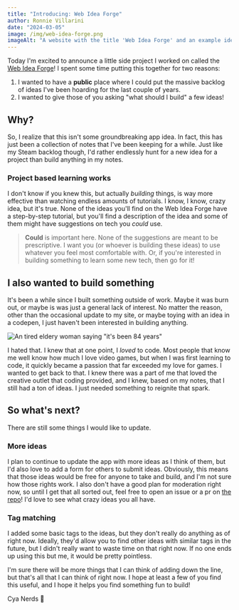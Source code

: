 ```yaml
---
title: "Introducing: Web Idea Forge"
author: Ronnie Villarini
date: "2024-03-05"
image: /img/web-idea-forge.png
imageAlt: "A website with the title 'Web Idea Forge' and an example idea that says 'Raycast for Windows'"
---
```


Today I'm excited to announce a little side project I worked on called the [Web Idea Forge](https://webideaforge.vercel.app/)! I spent some time putting this together for two reasons:

1. I wanted to have a **public** place where I could put the massive backlog of ideas I've been hoarding for the last couple of years.
2. I wanted to give those of you asking "what should I build" a few ideas!

## Why?

So, I realize that this isn't some groundbreaking app idea. In fact, this has just been a collection of notes that I've been keeping for a while. Just like my Steam backlog though, I'd rather endlessly hunt for a new idea for a project than build anything in my notes.

### Project based learning works

I don't know if you knew this, but actually _building_ things, is way more effective than watching endless amounts of tutorials. I know, I know, crazy idea, but it's true. None of the ideas you'll find on the Web Idea Forge have a step-by-step tutorial, but you'll find a description of the idea and some of them might have suggestions on tech you _could_ use.

> **Could** is important here. None of the suggestions are meant to be prescriptive. I want you (or whoever is building these ideas) to use whatever you feel most comfortable with. Or, if you're interested in building something to learn some new tech, then go for it!

## I also wanted to build something

It's been a while since I built something outside of work. Maybe it was burn out, or maybe is was just a general lack of interest. No matter the reason, other than the occasional update to my site, or maybe toying with an idea in a codepen, I just haven't been interested in building anything.

![An tired eldery woman saying "it's been 84 years"](/img/84-years.jpg)

I hated that. I knew that at one point, I _loved_ to code. Most people that know me well know how much I love video games, but when I was first learning to code, it quickly became a passion that far exceeded my love for games. I wanted to get back to that. I knew there was a part of me that loved the creative outlet that coding provided, and I knew, based on my notes, that I still had a ton of ideas. I just needed something to reignite that spark.

## So what's next?

There are still some things I would like to update.

### More ideas

I plan to continue to update the app with more ideas as I think of them, but I'd also love to add a form for others to submit ideas. Obviously, this means that those ideas would be free for anyone to take and build, and I'm not sure how those rights work. I also don't have a good plan for moderation right now, so until I get that all sorted out, feel free to open an issue or a pr on [the repo](https://github.com/Roninii/web-idea-forge)! I'd love to see what crazy ideas you all have.

### Tag matching

I added some basic tags to the ideas, but they don't really do anything as of right now. Ideally, they'd allow you to find other ideas with similar tags in the future, but I didn't really want to waste time on that right now. If no one ends up using this but me, it would be pretty pointless.

I'm sure there will be more things that I can think of adding down the line, but that's all that I can think of right now. I hope at least a few of you find this useful, and I hope it helps you find something fun to build!

Cya Nerds 👋
